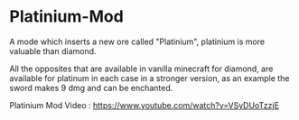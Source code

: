 # Platinium-Mod
A mode which inserts a new ore called "Platinium", platinium is more valuable than diamond.

All the opposites that are available in vanilla minecraft for diamond, are available for platinum in each case in a stronger version, as an example the sword makes 9 dmg and can be enchanted.

Platinium Mod Video : https://www.youtube.com/watch?v=VSyDUoTzzjE
